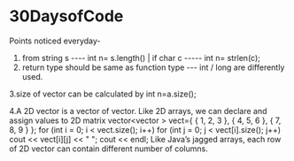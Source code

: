 # 30DaysofCode
Points noticed everyday-
1. from string s ---- int n= s.length() | if char c ----- int n= strlen(c);
2. return type should be same as function type --- int / long are differently used.

3.size of vector can be calculated by int n=a.size();

4.A 2D vector is a vector of vector. Like 2D arrays, we can declare and assign values to 2D matrix
   vector<vector<int> > vect={ { 1, 2, 3 }, 
                               { 4, 5, 6 }, 
                               { 7, 8, 9 } }; 
    for (int i = 0; i < vect.size(); i++) 
        for (int j = 0; j < vect[i].size(); j++) 
            cout << vect[i][j] << " "; 
        cout << endl;
Like Java’s jagged arrays, each row of 2D vector can contain different number of columns.
